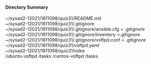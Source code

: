 #### Directory Summary
~/sysad2-12021/1811098/quiz31/README.md <br>
~/sysad2-12021/1811098/quiz31/.gitignore <br>
~/sysad2-12021/1811098/quiz31/.gitignore/ansible.cfg = .gitignore <br>
~/sysad2-12021/1811098/quiz31/.gitignore/inventory =.gitignore <br>
~/sysad2-12021/1811098/quiz31/.gitignore/vsftpd.conf = .gitignore <br>
~/sysad2-12021/1811098/quiz31/vsftpd.yaml <br>
~/sysad2-12021/1811098/quiz31/roles <br>
				   /ubuntu-vsftpd
				   		/tasks
				   /centos-vsftpd
				   		/tasks

